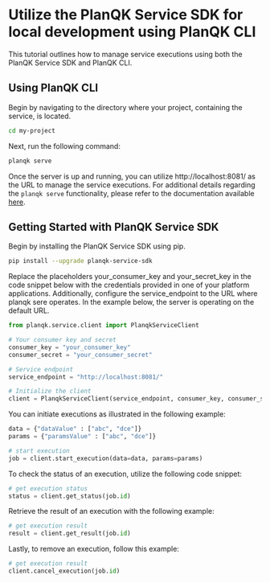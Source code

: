 # Utilize the PlanQK Service SDK for local development using PlanQK CLI

This tutorial outlines how to manage service executions using both the PlanQK Service SDK and PlanQK CLI.


## Using PlanQK CLI

Begin by navigating to the directory where your project, containing the service, is located.

```bash
cd my-project
```

Next, run the following command:

```bash
planqk serve
```

Once the server is up and running, you can utilize http://localhost:8081/ as the URL to manage the service executions. For additional details regarding the `planqk serve` functionality, please refer to the documentation available [here](https://docs.platform.planqk.de/cli-reference.html#planqk-serve).

## Getting Started with PlanQK Service SDK

Begin by installing the PlanQK Service SDK using pip.

```bash
pip install --upgrade planqk-service-sdk
```
Replace the placeholders your_consumer_key and your_secret_key in the code snippet below with the credentials provided in one of your platform applications. Additionally, configure the service_endpoint to the URL where planqk sere operates. In the example below, the server is operating on the default URL.



```python
from planqk.service.client import PlanqkServiceClient

# Your consumer key and secret
consumer_key = "your_consumer_key"
consumer_secret = "your_consumer_secret"

# Service endpoint
service_endpoint = "http://localhost:8081/"

# Initialize the client
client = PlanqkServiceClient(service_endpoint, consumer_key, consumer_secret)
```

You can initiate executions as illustrated in the following example:

```python
data = {"dataValue" : ["abc", "dce"]}
params = {"paramsValue" : ["abc", "dce"]}

# start execution
job = client.start_execution(data=data, params=params)
```

To check the status of an execution, utilize the following code snippet:

```python
# get execution status
status = client.get_status(job.id)
```

Retrieve the result of an execution with the following example:


```python
# get execution result
result = client.get_result(job.id)
```
Lastly, to remove an execution, follow this example:

```python
# get execution result
client.cancel_execution(job.id)
```
